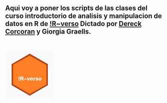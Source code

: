 ## Aqui voy a poner los scripts de las clases del curso introductorio de analisis y manipulacion de datos en R de [!R~verso](https://www.youtube.com/channel/UCOb-12wuWVtrWfqI3p8HL4w) Dictado por [Dereck Corcoran](https://derek-corcoran-barrios.github.io/) y Giorgia Graells.

</br>


[![](./RVerso.PNG)](https://github.com/julianlavila/Rverso_Clases/blob/master/RVerso.PNG)
